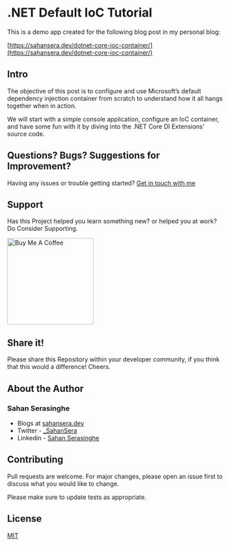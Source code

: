 # .NET Default IoC Tutorial

This is a demo app created for the following blog post in my personal blog:

[https://sahansera.dev/dotnet-core-ioc-container/](https://sahansera.dev/dotnet-core-ioc-container/)

## Intro

The objective of this post is to configure and use Microsoft’s default dependency injection container from scratch to understand how it all hangs together when in action.

We will start with a simple console application, configure an IoC container, and have some fun with it by diving into the .NET Core DI Extensions’ source code.
 
## Questions? Bugs? Suggestions for Improvement?
Having any issues or trouble getting started? [Get in touch with me](https://sahansera.dev/contact/) 

## Support
Has this Project helped you learn something new? or helped you at work? Do Consider Supporting.

<a href="https://www.buymeacoffee.com/sahan" target="_blank"><img src="https://cdn.buymeacoffee.com/buttons/default-orange.png" alt="Buy Me A Coffee" width="200"  ></a>

## Share it!
Please share this Repository within your developer community, if you think that this would a difference! Cheers.

## About the Author
### Sahan Serasinghe
- Blogs at [sahansera.dev](https://sahansera.dev/)
- Twitter - [_SahanSera](https://www.twitter.com/_SahanSera)
- Linkedin - [Sahan Serasinghe](https://www.linkedin.com/in/sahanserasinghe/)

## Contributing
Pull requests are welcome. For major changes, please open an issue first to discuss what you would like to change.

Please make sure to update tests as appropriate.

## License
[MIT](https://choosealicense.com/licenses/mit/)
